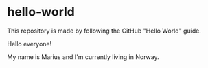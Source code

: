 # hello-world
This repository is made by following the GitHub "Hello World" guide. 

Hello everyone!

My name is Marius and I'm currently living in Norway. 
